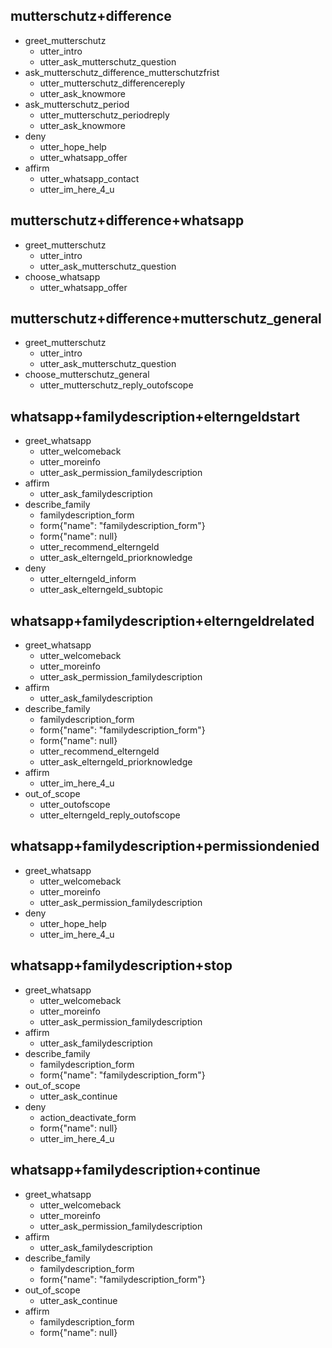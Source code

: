 ## mutterschutz+difference
<!-- TODO: greet mutterschutz as Platzhalter until get started custom action implemented -->
* greet_mutterschutz   
  - utter_intro
  - utter_ask_mutterschutz_question
* ask_mutterschutz_difference_mutterschutzfrist
  - utter_mutterschutz_differencereply
  - utter_ask_knowmore
* ask_mutterschutz_period
  - utter_mutterschutz_periodreply
  - utter_ask_knowmore
* deny
  - utter_hope_help
  - utter_whatsapp_offer
* affirm
  - utter_whatsapp_contact
  - utter_im_here_4_u

<!-- TODO: what if user wants to stay in FPO and not switch to WA -->

## mutterschutz+difference+whatsapp
* greet_mutterschutz   
  - utter_intro
  - utter_ask_mutterschutz_question
* choose_whatsapp
  - utter_whatsapp_offer

## mutterschutz+difference+mutterschutz_general
* greet_mutterschutz   
  - utter_intro
  - utter_ask_mutterschutz_question
* choose_mutterschutz_general
  - utter_mutterschutz_reply_outofscope

## whatsapp+familydescription+elterngeldstart
* greet_whatsapp
  - utter_welcomeback
  - utter_moreinfo
  - utter_ask_permission_familydescription
* affirm
  - utter_ask_familydescription
* describe_family
  - familydescription_form
  - form{"name": "familydescription_form"}
  - form{"name": null}
  - utter_recommend_elterngeld
  - utter_ask_elterngeld_priorknowledge
* deny
  - utter_elterngeld_inform
  - utter_ask_elterngeld_subtopic

## whatsapp+familydescription+elterngeldrelated
* greet_whatsapp
  - utter_welcomeback
  - utter_moreinfo
  - utter_ask_permission_familydescription
* affirm
  - utter_ask_familydescription
* describe_family
  - familydescription_form
  - form{"name": "familydescription_form"}
  - form{"name": null}
  - utter_recommend_elterngeld
  - utter_ask_elterngeld_priorknowledge
* affirm
  - utter_im_here_4_u
* out_of_scope
  - utter_outofscope
  - utter_elterngeld_reply_outofscope

## whatsapp+familydescription+permissiondenied
* greet_whatsapp
  - utter_welcomeback
  - utter_moreinfo
  - utter_ask_permission_familydescription
* deny
  - utter_hope_help
  - utter_im_here_4_u

## whatsapp+familydescription+stop
* greet_whatsapp
  - utter_welcomeback
  - utter_moreinfo
  - utter_ask_permission_familydescription
* affirm
  - utter_ask_familydescription
* describe_family
  - familydescription_form
  - form{"name": "familydescription_form"}
* out_of_scope
  - utter_ask_continue
* deny
  - action_deactivate_form
  - form{"name": null}
  - utter_im_here_4_u

## whatsapp+familydescription+continue
* greet_whatsapp
  - utter_welcomeback
  - utter_moreinfo
  - utter_ask_permission_familydescription
* affirm
  - utter_ask_familydescription
* describe_family
  - familydescription_form
  - form{"name": "familydescription_form"}
* out_of_scope
  - utter_ask_continue
* affirm
  - familydescription_form
  - form{"name": null}
